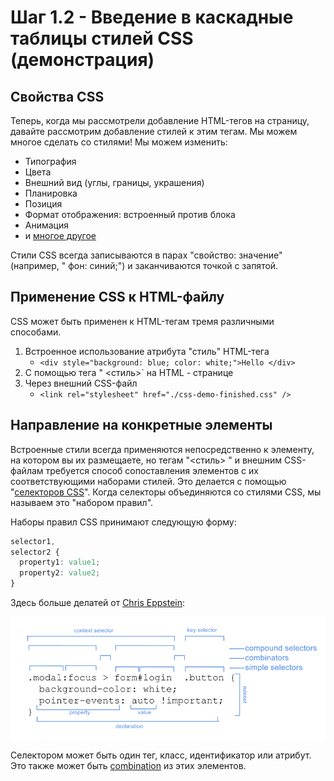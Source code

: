 # Шаг 1.2 - Введение в каскадные таблицы стилей CSS (демонстрация)
## Свойства CSS

Теперь, когда мы рассмотрели добавление HTML-тегов на страницу, давайте рассмотрим добавление стилей к этим тегам. Мы можем многое сделать со стилями! Мы можем изменить:

- Типография
- Цвета
- Внешний вид (углы, границы, украшения)
- Планировка
- Позиция
- Формат отображения: встроенный против блока
- Анимация
- и [многое другое](https://developer.mozilla.org/en-US/docs/Web/CSS/Reference)

Стили CSS всегда записываются в парах "свойство: значение" (например, " фон: синий;") и заканчиваются точкой с запятой.

## Применение CSS к HTML-файлу

CSS может быть применен к HTML-тегам тремя различными способами.
1. Встроенное использование атрибута "стиль" HTML-тега
   - `<div style="background: blue; color: white;">Hello </div>`
2. С помощью тега " <стиль>` на HTML - странице
3. Через внешний CSS-файл
   - `<link rel="stylesheet" href="./css-demo-finished.css" />`

## Направление  на конкретные элементы

Встроенные стили всегда применяются непосредственно к элементу, на котором вы их размещаете, но тегам "<стиль> " и внешним CSS-файлам требуется способ сопоставления элементов с их соответствующими наборами стилей. Это делается с помощью "[селекторов CSS](https://developer.mozilla.org/en-US/docs/Web/CSS/CSS_Selectors)". Когда селекторы объединяются со стилями CSS, мы называем это "набором правил".

Наборы правил CSS принимают следующую форму:

```css
selector1,
selector2 {
  property1: value1;
  property2: value2;
}
```

Здесь больше делатей от [Chris Eppstein](https://twitter.com/chriseppstein/status/1100115119437111296):

<img src="https://raw.githubusercontent.com/Microsoft/frontend-bootcamp/master/assets/css-syntax.png"/>

Селектором может быть один тег, класс, идентификатор или атрибут. Это также может быть [combination](https://developer.mozilla.org/en-US/docs/Learn/CSS/Introduction_to_CSS/Combinators_and_multiple_selectors) из этих элементов.
